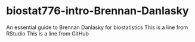 # biostat776-intro-Brennan-Danlasky
An essential guide to Brennan Danlasky for biostatistics
This is a line from RStudio
This is a line from GitHub
